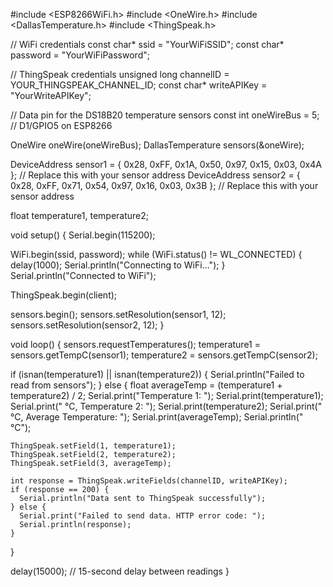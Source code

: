 #include <ESP8266WiFi.h>
#include <OneWire.h>
#include <DallasTemperature.h>
#include <ThingSpeak.h>

// WiFi credentials
const char* ssid = "YourWiFiSSID";
const char* password = "YourWiFiPassword";

// ThingSpeak credentials
unsigned long channelID = YOUR_THINGSPEAK_CHANNEL_ID;
const char* writeAPIKey = "YourWriteAPIKey";

// Data pin for the DS18B20 temperature sensors
const int oneWireBus = 5; // D1/GPIO5 on ESP8266

OneWire oneWire(oneWireBus);
DallasTemperature sensors(&oneWire);

DeviceAddress sensor1 = { 0x28, 0xFF, 0x1A, 0x50, 0x97, 0x15, 0x03, 0x4A }; // Replace this with your sensor address
DeviceAddress sensor2 = { 0x28, 0xFF, 0x71, 0x54, 0x97, 0x16, 0x03, 0x3B }; // Replace this with your sensor address

float temperature1, temperature2;

void setup() {
  Serial.begin(115200);

  WiFi.begin(ssid, password);
  while (WiFi.status() != WL_CONNECTED) {
    delay(1000);
    Serial.println("Connecting to WiFi...");
  }
  Serial.println("Connected to WiFi");

  ThingSpeak.begin(client);

  sensors.begin();
  sensors.setResolution(sensor1, 12);
  sensors.setResolution(sensor2, 12);
}

void loop() {
  sensors.requestTemperatures();
  temperature1 = sensors.getTempC(sensor1);
  temperature2 = sensors.getTempC(sensor2);

  if (isnan(temperature1) || isnan(temperature2)) {
    Serial.println("Failed to read from sensors");
  } else {
    float averageTemp = (temperature1 + temperature2) / 2;
    Serial.print("Temperature 1: ");
    Serial.print(temperature1);
    Serial.print(" °C, Temperature 2: ");
    Serial.print(temperature2);
    Serial.print(" °C, Average Temperature: ");
    Serial.print(averageTemp);
    Serial.println(" °C");

    ThingSpeak.setField(1, temperature1);
    ThingSpeak.setField(2, temperature2);
    ThingSpeak.setField(3, averageTemp);

    int response = ThingSpeak.writeFields(channelID, writeAPIKey);
    if (response == 200) {
      Serial.println("Data sent to ThingSpeak successfully");
    } else {
      Serial.print("Failed to send data. HTTP error code: ");
      Serial.println(response);
    }
  }

  delay(15000); // 15-second delay between readings
}
